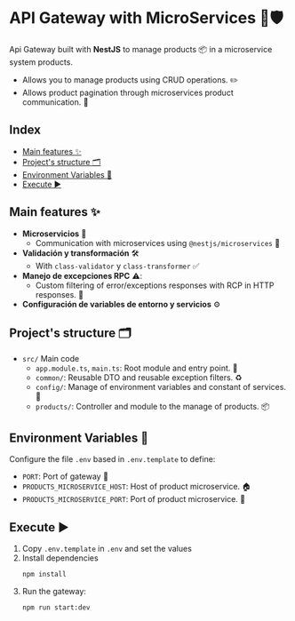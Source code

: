 # API Gateway with MicroServices 🚪🛡️

Api Gateway built with **NestJS** to manage products 📦 in a microservice system products.

- Allows you to manage products using CRUD operations. ✏️
- Allows product pagination through microservices product communication. 🔄

## Index

- [Main features ✨](#main-features-)
- [Project's structure 🗂️](#projects-structure-)
- [Environment Variables 🌱](#environment-variables-)
- [Execute ▶️](#execute-)

## Main features ✨

- **Microservicios** 🧩
  - Communication with microservices using `@nestjs/microservices` 🔗
- **Validación y transformación** 🛠️
  - With `class-validator` y `class-transformer` ✅
- **Manejo de excepciones RPC** ⚠️:
  - Custom filtering of error/exceptions responses with RCP in HTTP responses. 🔄
- **Configuración de variables de entorno y servicios** ⚙️

## Project's structure 🗂️

- `src/` Main code
  - `app.module.ts`, `main.ts`: Root module and entry point. 🚀
  - `common/`: Reusable DTO and reusable exception filters. ♻️
  - `config/`: Manage of environment variables and constant of services. 🔑
  - `products/`: Controller and module to the manage of products. 📦

## Environment Variables 🌱

Configure the file `.env` based in `.env.template` to define:

- `PORT`: Port of gateway 🚪
- `PRODUCTS_MICROSERVICE_HOST`: Host of product microservice. 🏠
- `PRODUCTS_MICROSERVICE_PORT`: Port of product microservice. 🚪

## Execute ▶️

1. Copy `.env.template` in `.env` and set the values
2. Install dependencies
   ```zsh
   npm install
   ```
3. Run the gateway:
   ```zsh
   npm run start:dev
   ```
